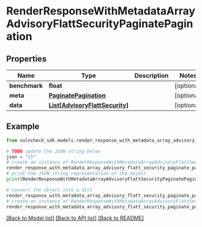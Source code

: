 # RenderResponseWithMetadataArrayAdvisoryFlattSecurityPaginatePagination


## Properties

Name | Type | Description | Notes
------------ | ------------- | ------------- | -------------
**benchmark** | **float** |  | [optional] 
**meta** | [**PaginatePagination**](PaginatePagination.md) |  | [optional] 
**data** | [**List[AdvisoryFlattSecurity]**](AdvisoryFlattSecurity.md) |  | [optional] 

## Example

```python
from vulncheck_sdk.models.render_response_with_metadata_array_advisory_flatt_security_paginate_pagination import RenderResponseWithMetadataArrayAdvisoryFlattSecurityPaginatePagination

# TODO update the JSON string below
json = "{}"
# create an instance of RenderResponseWithMetadataArrayAdvisoryFlattSecurityPaginatePagination from a JSON string
render_response_with_metadata_array_advisory_flatt_security_paginate_pagination_instance = RenderResponseWithMetadataArrayAdvisoryFlattSecurityPaginatePagination.from_json(json)
# print the JSON string representation of the object
print(RenderResponseWithMetadataArrayAdvisoryFlattSecurityPaginatePagination.to_json())

# convert the object into a dict
render_response_with_metadata_array_advisory_flatt_security_paginate_pagination_dict = render_response_with_metadata_array_advisory_flatt_security_paginate_pagination_instance.to_dict()
# create an instance of RenderResponseWithMetadataArrayAdvisoryFlattSecurityPaginatePagination from a dict
render_response_with_metadata_array_advisory_flatt_security_paginate_pagination_from_dict = RenderResponseWithMetadataArrayAdvisoryFlattSecurityPaginatePagination.from_dict(render_response_with_metadata_array_advisory_flatt_security_paginate_pagination_dict)
```
[[Back to Model list]](../README.md#documentation-for-models) [[Back to API list]](../README.md#documentation-for-api-endpoints) [[Back to README]](../README.md)


